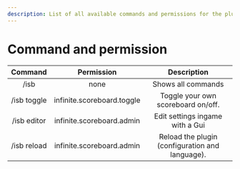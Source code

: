 ```yaml
---
description: List of all available commands and permissions for the plugin.
---
```


# Command and permission


| Command | Permission | Description |
| :---: | :---: | :---: |
| /isb | none | Shows all commands |
| /isb toggle | infinite.scoreboard.toggle | Toggle your own scoreboard on/off.|
| /isb editor | infinite.scoreboard.admin | Edit settings ingame with a Gui |
| /isb reload | infinite.scoreboard.admin | Reload the plugin (configuration and language). |
